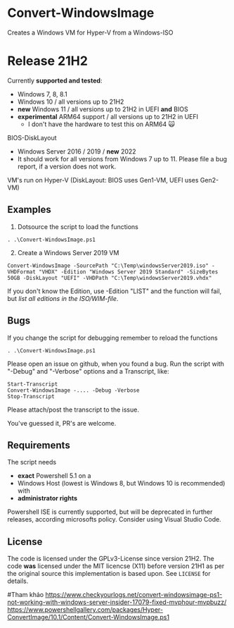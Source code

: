 # Convert-WindowsImage
Creates a Windows VM for Hyper-V from a Windows-ISO

# Release 21H2
Currently **supported and tested**:
- Windows 7, 8, 8.1
- Windows 10 / all versions up to 21H2
- **new** Windows 11 / all versions up to 21H2 in UEFI **and** BIOS
- **experimental** ARM64 support / all versions up to 21H2 in UEFI
  - I don't have the hardware to test this on ARM64 &#128576;

BIOS-DiskLayout
- Windows Server 2016 / 2019 / **new** 2022
- It should work for all versions from Windows 7 up to 11. Please file a bug report, if a version does not work.

VM's run on Hyper-V (DiskLayout: BIOS uses Gen1-VM, UEFI uses Gen2-VM)

## Examples

1. Dotsource the script to load the functions
   
`. .\Convert-WindowsImage.ps1`

2. Create a Windows Server 2019 VM

`Convert-WindowsImage -SourcePath "C:\Temp\windowsServer2019.iso" -VHDFormat "VHDX" -Edition "Windows Server 2019 Standard" -SizeBytes 50GB -DiskLayout "UEFI" -VHDPath "C:\Temp\windowsServer2019.vhdx"`
					
If you don't know the Edition, use -Edition "LIST" and the function will fail, but *list all editions in the ISO/WIM-file*.

## Bugs

If you change the script for debugging remember to reload the functions
   
`. .\Convert-WindowsImage.ps1`

Please open an issue on github, when you found a bug. Run the script with "-Debug" and "-Verbose" options and a Transcript, like:

```
Start-Transcript
Convert-WindowsImage -.... -Debug -Verbose
Stop-Transcript
```

Please attach/post the transcript to the issue.

You've guessed it, PR's are welcome.

## Requirements

The script needs
- **exact** Powershell 5.1 on a 
- Windows Host (lowest is Windows 8, but Windows 10 is recommended) with 
- **administrator rights**
	
Powershell ISE is currently supported, but will be deprecated in further releases, according microsofts policy. Consider using Visual Studio Code.

## License

The code is licensed under the GPLv3-License since version 21H2.
The code **was** licensed under the MIT licencse (X11) before version 21H1 as per the original source this implementation is based upon. See `LICENSE` for details.

#Tham khảo
https://www.checkyourlogs.net/convert-windowsimage-ps1-not-working-with-windows-server-insider-17079-fixed-mvphour-mvpbuzz/
https://www.powershellgallery.com/packages/Hyper-ConvertImage/10.1/Content/Convert-WindowsImage.ps1

